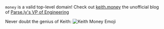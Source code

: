 
<script type="application/ld+json">
  {
    "@context": "http://schema.org",
    "@type": "NewsArticle",
    "headline": "Blog version V-1.1",
    "url": "https://mariana-parsely.netlify.com/keith-money/",
    "thumbnailUrl": "https://mariana-parsely.netlify.com/static/409b828c84b3b1f59f9005b7cbc734d6/c5296/keithmoney.png",
    "datePublished": "2019-09-01T13:00:00Z",
    "articleSection": "Newspaper",
    "creator": ["Mariana Guzman Ruiz"],
    "keywords": ["statistics","zipf","internet","behavior"]
  }
</script>

`money` is a valid top-level domain! Check out [keith.money](http://keith.money/) the unofficial blog of [Parse.ly's VP of Engineering](https://www.parse.ly/about/keith_bourgoin/)

Never doubt the genius of Keith: ![Keith Money Emoji](./keithmoney.png)
